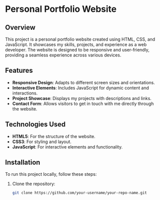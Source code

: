 # Personal Portfolio Website

## Overview
This project is a personal portfolio website created using HTML, CSS, and JavaScript. It showcases my skills, projects, and experience as a web developer. The website is designed to be responsive and user-friendly, providing a seamless experience across various devices.

## Features
- **Responsive Design**: Adapts to different screen sizes and orientations.
- **Interactive Elements**: Includes JavaScript for dynamic content and interactions.
- **Project Showcase**: Displays my projects with descriptions and links.
- **Contact Form**: Allows visitors to get in touch with me directly through the website.

## Technologies Used
- **HTML5**: For the structure of the website.
- **CSS3**: For styling and layout.
- **JavaScript**: For interactive elements and functionality.

## Installation
To run this project locally, follow these steps:

1. Clone the repository:
   ```bash
   git clone https://github.com/your-username/your-repo-name.git
